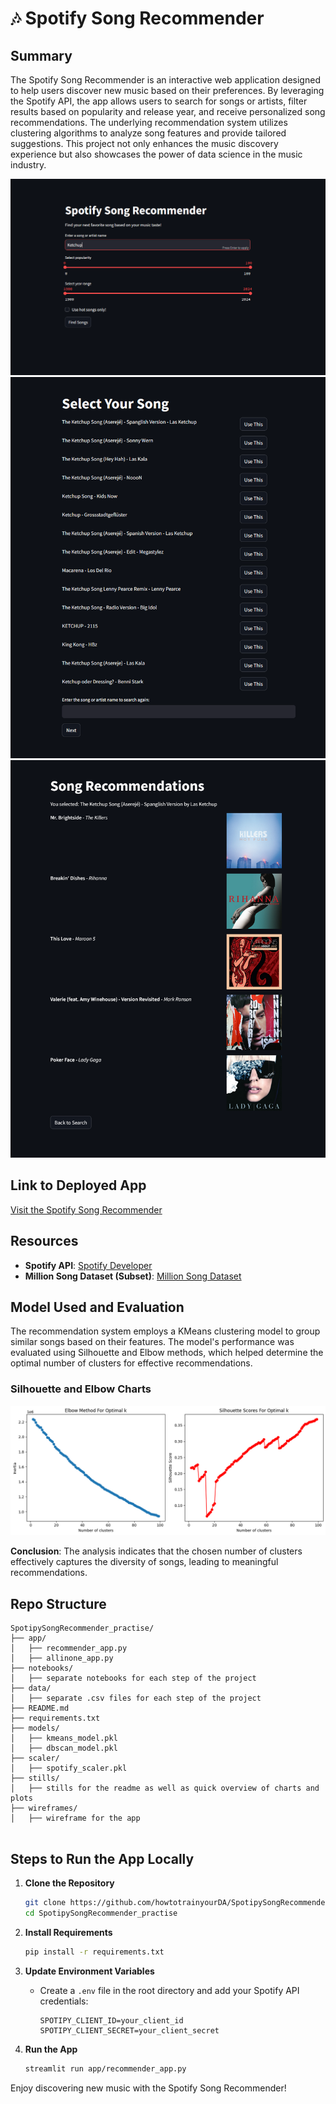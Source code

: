 # 🎶 Spotify Song Recommender


## Summary
The Spotify Song Recommender is an interactive web application designed to help users discover new music based on their preferences. By leveraging the Spotify API, the app allows users to search for songs or artists, filter results based on popularity and release year, and receive personalized song recommendations. The underlying recommendation system utilizes clustering algorithms to analyze song features and provide tailored suggestions. This project not only enhances the music discovery experience but also showcases the power of data science in the music industry.


![App Screenshot](stills/SpotifySongRecommender_landing.png) 
![App Screenshot](stills/SpotifySongRecommender_validation.png) 
![App Screenshot](stills/SpotifySongRecommender_recs.png) 


## Link to Deployed App
[Visit the Spotify Song Recommender](https://spotifysong-recommender-beta.streamlit.app/)

## Resources
- **Spotify API**: [Spotify Developer](https://developer.spotify.com/documentation/web-api/)
- **Million Song Dataset (Subset)**: [Million Song Dataset](http://millionsongdataset.com/)

## Model Used and Evaluation
The recommendation system employs a KMeans clustering model to group similar songs based on their features. The model's performance was evaluated using Silhouette and Elbow methods, which helped determine the optimal number of clusters for effective recommendations.

### Silhouette and Elbow Charts
![Silhouette Chart & Elbow Chart](stills/elbow_silhouette_analysis.png)

**Conclusion**: The analysis indicates that the chosen number of clusters effectively captures the diversity of songs, leading to meaningful recommendations.

## Repo Structure
``` 
SpotipySongRecommender_practise/
├── app/
│   ├── recommender_app.py
│   ├── allinone_app.py
├── notebooks/
│   ├── separate notebooks for each step of the project
├── data/
│   ├── separate .csv files for each step of the project
├── README.md
├── requirements.txt
├── models/
│   ├── kmeans_model.pkl
│   ├── dbscan_model.pkl
├── scaler/
│   ├── spotify_scaler.pkl
├── stills/
│   ├── stills for the readme as well as quick overview of charts and plots
├── wireframes/
│   ├── wireframe for the app


```

## Steps to Run the App Locally
1. **Clone the Repository**
   ```bash
   git clone https://github.com/howtotrainyourDA/SpotipySongRecommender_practise
   cd SpotipySongRecommender_practise
   ```

2. **Install Requirements**
   ```bash
   pip install -r requirements.txt
   ```

3. **Update Environment Variables**
   - Create a `.env` file in the root directory and add your Spotify API credentials:
     ```
     SPOTIPY_CLIENT_ID=your_client_id
     SPOTIPY_CLIENT_SECRET=your_client_secret
     ```

4. **Run the App**
   ```bash
   streamlit run app/recommender_app.py
   ```

Enjoy discovering new music with the Spotify Song Recommender!